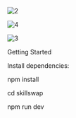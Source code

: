 
![2](https://github.com/user-attachments/assets/c5f4f444-13d2-41c4-ad2f-8ee1a15f3949)

![4](https://github.com/user-attachments/assets/b3b26b41-8cbf-4f4d-a817-1c0147f79e0a)

![3](https://github.com/user-attachments/assets/a92bfbdc-ff83-4ab7-83cf-5c16146c3c20)


Getting Started

Install dependencies:

npm install

cd skillswap

npm run dev
